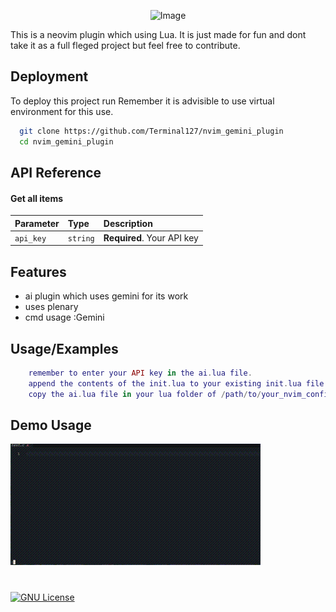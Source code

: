 <p align="center">
    <img src="https://github.com/Terminal127/nvim_gemini_plugin/blob/main/img.png" width="600" height="300" alt="Image">
</p>


This is a neovim plugin which using Lua. It is just made for fun and dont take it as a full fleged project but feel free to contribute.


## Deployment

To deploy this project run
Remember it is advisible to use virtual environment for this use.

```bash
  git clone https://github.com/Terminal127/nvim_gemini_plugin
  cd nvim_gemini_plugin
```


## API Reference

#### Get all items

| Parameter | Type     | Description                |
| :-------- | :------- | :------------------------- |
| `api_key` | `string` | **Required**. Your API key |



## Features

- ai plugin which uses gemini for its work
- uses plenary
- cmd usage :Gemini


## Usage/Examples

```lua
    remember to enter your API key in the ai.lua file.
    append the contents of the init.lua to your existing init.lua file.(Enter your api key in this state)
    copy the ai.lua file in your lua folder of /path/to/your_nvim_config_file

```

## Demo Usage
![Demo Video](https://github.com/Terminal127/Gen-AI/blob/main/Gen-Ai%20video%20(2).gif)


#
[![GNU License](https://img.shields.io/badge/License-GNU-green.svg)](https://choosealicense.com/licenses/gnu/)

